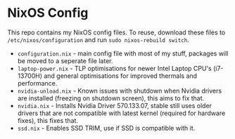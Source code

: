 # NixOS Config
This repo contains my NixOS config files. To reuse, download these files to `/etc/nixos/configuration` and run `sudo nixos-rebuild switch`.

- `configuration.nix` - main config file with most of my stuff, packages will be moved to a seperate file later.
- `laptop-power.nix` - TLP optimisations for newer Intel Laptop CPU's (i7-13700H) and general optimisations for improved thermals and performance.
- `nvidia-unload.nix` - Known issues with shutdown when Nvidia drivers are installed (freezing on shutdown screen), this aims to fix that.
- `nvidia.nix` - Installs Nvidia Driver 570.133.07, stable still uses older drivers that are not compatible with latest kernel (required for hardware fixes), this fixes that.
- `ssd.nix` - Enables SSD TRIM, use if SSD is compatible with it.
